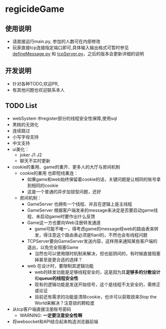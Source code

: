# regicideGame
## 使用说明
- 请直接运行main.py, 参加的人数可在内部修改
- 玩家直接tcp连接指定端口即可,具体输入输出格式可暂时参见[defineMessage.py](defineMessage.py) 和 [tcpServer.py](tcpServer.py)，之后的版本会更新详细的说明
## 开发说明
- 针对各种TODO,欢迎PR,
- 有其他问题也欢迎联系本人
## TODO List
- webSystem 中register部分的线程安全性保障,使用sql
- 黑桃的无效化
- 连续跳过
- 小写字母支持
- 中文支持
- ui美化：
    - joker J1 J2
    - 聊天不实时更新
- cookie的重用、game的重开、更多人的大厅与房间机制
    - cookie的重用 也即短线重连：
        - 如果game和web始终保留着cookie的话，关键问题是让相同的账号拿到相同的cookie
        - 这是一个普通的异步加锁型问题，还好
    - 房间机制：
        - GameServer 也拥有一个线程、并且在逻辑上是主线程
        - GameServer 根据客户端发来的message来决定是否要启动game线程、未启动game时要作出什么反馈
        - Game这一方也要向Web注册转发通道
            - game可能不唯一，得考虑game的message经web的路由表来转发，得注意这个路由表必须是fianl的，不然也会有线程问题
        - TCPServer要向GameServer发送内容，这样用来通知某些客户端的退出，以免完全阻塞Game
            - 当然也可以使用限时机制来解决，但也挺阴间的，有时候直接阻塞掉甚至是更合适的选择？
        - web   在设计时，要限制其逻辑功能
            - web的转发功能是足够线程安全的，这是因为其**足够多的分散设计**和**queue的线程安全性** 
            - 现有的逻辑功能是发送开始信号，这个是线程不太安全的，需修正或论证
            - 目前还有需求的功能是清除cookie，也许可以获取锁来Stop the World来解决？注意锁的颗粒度
- 从tcp客户端直接注册账号密码
    - WARNING: **一定要注意安全性啊**
- 将websocket和API结合起来构造浏览器前端